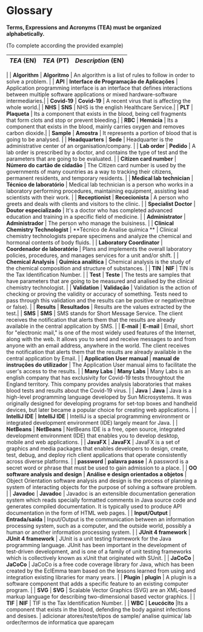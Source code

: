 # Glossary

**Terms, Expressions and Acronyms (TEA) must be organized alphabetically.**

(To complete according the provided example)

| **_TEA_** (EN)  | **_TEA_** (PT) | **_Description_** (EN)                                           |                                       
|:------------------------|:-----------------|:--------------------------------------------|
|
| **Algorithm** | **Algoritmo** | An algorithm is a list of rules to follow in order to solve a problem. |
| **API** | **Interface de Programação de Aplicações** | Application programming interface is an interface that defines interactions between multiple software applications or mixed hardware-software intermediaries.|
| **Covid-19** | **Covid-19** | A recent virus that is affecting the whole world.|
| **NHS** | **SNS** | NHS is the english Healthcare Service.|
| **PLT** | **Plaqueta** | Its a component that exists in the blood, being cell fragments that form clots and stop or prevent bleeding.|
| **RBC** | **Hemácia** | Its a component that exists in the blood, mainly carries oxygen and removes carbon dioxide.|
| **Sample** | **Amostra** | It represents a portion of blood that is going to be analysed. |
| **Headquarters** | **Sede** | Headquarter is the administrative center of an organisation/company. |
| **Lab order** | **Pedido** | A lab order is prescribed by a doctor, and contains the type of test and the parameters that are going to be evaluated.  |
| **Citizen card number** | **Número do cartão de cidadão** | The Citizen card number is used by the governments of many countries as a way to tracking their citizens, permanent residents, and temporary residents. |
| **Medical lab technician** | **Técnico de laboratório** | Medical lab technician is a person who works in a laboratory performing procedures, maintaining equipment, assisting lead scientists with their work. |
| **Receptionist** | **Rececionista** | A person who greets and deals with clients and visitors to the clinic. |
| **Specialist Doctor** | **Doutor especializado** | It's a doctor who has completed advanced education and training in a specific field of medicine. |
| **Administrator** | **Administrador** | The person who manage the buisiness. |
| **Clinical Chemistry Technologist** | **Técnico de Analise química ** | Clinical chemistry technologists prepare specimens and analyze the chemical and hormonal contents of body fluids. |
| **Laboratory Coordinator** | **Coordenador de laboratório** | Plans and implements the overall laboratory policies, procedures, and manages services for a unit and/or shift. |
| **Chemical Analysis** | **Química analítica** | Chemical analysis is the study of the chemical composition and structure of substances. |
| **TIN** | **NIF** | TIN is the Tax Identification Number. |
| **Test** | **Teste** | The tests are samples that have parameters that are going to be measured and analised by the clinical chemistry technologist.  |
| **Validation** | **Validação** | Validation is the action of checking or proving the validity or accuracy of something. Tests need to pass through this validation and the results can be positive or negative(true or false). |
| **Results** | **Resultados** | Results are the values extracted by the test.|
| **SMS** | **SMS** | SMS stands for Short Message Service. The client receives the notification that alerts them that the results are already available in the central application by SMS. |
| **E-mail** | **E-mail** | Email, short for "electronic mail," is one of the most widely used features of the Internet, along with the web. It allows you to send and receive messages to and from anyone with an email address, anywhere in the world. The client receives the notification that alerts them that the results are already available in the central application by Email.  |
| **Application User manual** | **manual de instruções do utilizador** | The Application User manual aims to facilitate the user's access to the results. |
| **Many Labs** | **Many Labs** | Many Labs is an english company that has exclusivity for Covid-19 tests throughtout the England territory. This company provides analysis laboratories that makes blood tests and results about the Covid-19 virus. |
| **Java** | **Java** | Java is a high-level programming language developed by Sun Microsystems. It was originally designed for developing programs for set-top boxes and handheld devices, but later became a popular choice for creating web applications. |
| **IntelliJ IDE** | **IntelliJ IDE** | IntelliJ is a special programming environment or integrated development environment (IDE) largely meant for Java. |
| **NetBeans** | **NetBeans** | NetBeans IDE is a free, open source, integrated development environment (IDE) that enables you to develop desktop, mobile and web applications. |
| **JavaFX** | **JavaFX** | JavaFX is a set of graphics and media packages that enables developers to design, create, test, debug, and deploy rich client applications that operate consistently across diverse platforms. |
| **password** | **palavra passe** | A password is a secret word or phrase that must be used to gain admission to a place. |
| **OO software analysis and design** | **Análise e design orientados a objetos** | Object Orientation software analysis and design is the process of planning a system of interacting objects for the purpose of solving a software problem. |
| **Javadoc** | **Javadoc** | Javadoc is an extensible documentation generation system which reads specially formatted comments in Java source code and generates compiled documentation. It is typically used to produce API documentation in the form of HTML web pages. |
| **Input/Output** | **Entrada/saída** | Input/Output is the communication between an information processing system, such as a computer, and the outside world, possibly a human or another information processing system. |
| **JUnit 4 framework** | **JUnit 4 framework** | JUnit is a unit testing framework for the Java programming language. JUnit has been important in the development of test-driven development, and is one of a family of unit testing frameworks which is collectively known as xUnit that originated with SUnit. |
| **JaCoCo** | **JaCoCo** | JaCoCo is a free code coverage library for Java, which has been created by the EclEmma team based on the lessons learned from using and integration existing libraries for many years. |
| **Plugin** | **plugin** | A plugin is a software component that adds a specific feature to an existing computer program. |
| **SVG** | **SVG** | Scalable Vector Graphics (SVG) are an XML-based markup language for describing two-dimensional based vector graphics. |
| **TIF** | **NIF** | TIF is the Tax Identification Number. |
| **WBC** | **Leucócito** |Its a component that exists in the blood, defending the body against infections and desises. |
adicionar atores/teste/tipos de sample/ analise quimica/ lab order/termos de informatica que apareçam